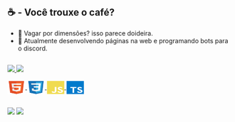## ☕ - Você trouxe o café?
- 🍄 Vagar por dimensões? isso parece doideira.
- 🌹 Atualmente desenvolvendo páginas na web e programando bots para o discord.

##
<div>
<a href="https://github.com/ikki-jk">
<img height="180em" src="https://github-readme-stats.vercel.app/api?username=ikki-jk&show_icons=true&theme=radical"/>
<img height="180em" src="https://github-readme-stats.vercel.app/api/top-langs/?username=ikki-jk&layout=compact&langs_count=16&theme=radical"/>
</div>

<div style="display: inline_block"><br>
  <img align="center" alt="HTML" height="30" width="40" src="https://raw.githubusercontent.com/devicons/devicon/master/icons/html5/html5-original.svg">
  <img align="center" alt="CSS" height="30" width="40" src="https://raw.githubusercontent.com/devicons/devicon/master/icons/css3/css3-original.svg">
  <img align="center" alt="Js" height="30" width="40" src="https://raw.githubusercontent.com/devicons/devicon/master/icons/javascript/javascript-plain.svg">
  <img align="center" alt="Ts" height="30" width="40" src="https://raw.githubusercontent.com/devicons/devicon/master/icons/typescript/typescript-plain.svg">
</div>

## 

<div> 
  <a href="https://www.instagram.com/lucas_jjkkj/" target="_blank"><img src="https://img.shields.io/badge/-Instagram-%23E4405F?style=for-the-badge&logo=instagram&logoColor=white" target="_blank"></a>
  <a href="https://discord.gg/wQGtXQfUTe" target="_blank"><img src="https://img.shields.io/badge/Discord-7289DA?style=for-the-badge&logo=discord&logoColor=white" target="_blank"> 
  </a> 
</div>
